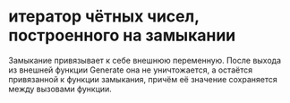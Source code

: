 # итератор чётных чисел, построенного на замыкании

Замыкание привязывает к себе внешнюю переменную. 
После выхода из внешней функции Generate она не уничтожается, 
а остаётся привязанной к функции замыкания, 
причём её значение сохраняется между вызовами функции.
